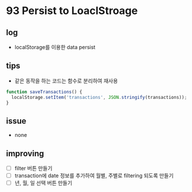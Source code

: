 # 93 Persist to LoaclStroage

## log

- localStorage를 이용한 data persist

## tips

- 같은 동작을 하는 코드는 함수로 분리하여 재사용

```javascript
function saveTransactions() {
  localStorage.setItem('transactions', JSON.stringify(transactions));
}
```

## issue

- none

## improving

- [ ] filter 버튼 만들기
- [ ] transaction에 date 정보를 추가하여 월별, 주별로 filtering 되도록 만들기
- [ ] 년, 월, 일 선택 버튼 만들기
